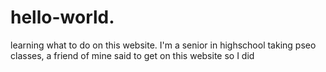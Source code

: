# hello-world.
learning what to do on this website.
 I'm a senior in highschool taking pseo classes, a friend of mine said to get on this website so I did
